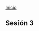 <!-- No borrar o modificar -->
[Inicio](./index.md)

## Sesión 3 


<!-- Su documentación aquí -->






